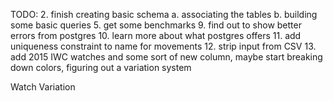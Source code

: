 TODO:
  2. finish creating basic schema
    a. associating the tables
    b. building some basic queries
  5. get some benchmarks
  9. find out to show better errors from postgres
  10. learn more about what postgres offers
  11. add uniqueness constraint to name for movements
  12. strip input from CSV
  13. add 2015 IWC watches and some sort of new column,
      maybe start breaking down colors,
      figuring out a variation system

  Watch
  Variation
